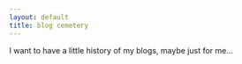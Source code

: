 ```yaml
---
layout: default
title: blog cemetery
---
```


I want to have a little history of my blogs, maybe just for me...

